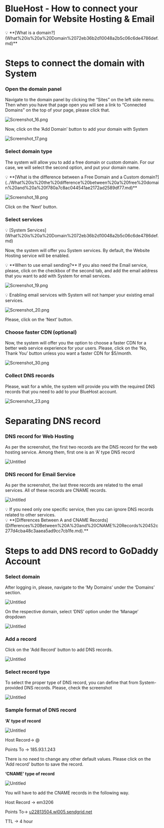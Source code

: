 # BlueHost - How to connect your  Domain for Website Hosting & Email

<aside>
💡 **[What is a domain?](What%20is%20a%20Domain%2072eb36b2d10048a2b5c06c6de4786def.md)**

</aside>

# Steps to connect the domain with System

### Open the domain panel

Navigate to the domain panel by clicking the “Sites” on the left side menu. Then when you have that page open you will see a link to “Connected Domains” on the top of your page, please click that. 

![Screenshot_16.png](BlueHost%20-%20How%20to%20connect%20your%20Domain%20for%20Website%20%20ac9ff1f7ba3e4a46a7260c8cb6f3ec6c/Screenshot_16.png)

Now, click on the ‘Add Domain’ button to add your domain with System

![Screenshot_17.png](BlueHost%20-%20How%20to%20connect%20your%20Domain%20for%20Website%20%20ac9ff1f7ba3e4a46a7260c8cb6f3ec6c/Screenshot_17.png)

### Select domain type

The system will allow you to add a free domain or custom domain. For our case, we will select the second option, and put your domain name.

<aside>
💡 **[What is the difference between a Free Domain and a Custom domain?](../What%20is%20the%20difference%20between%20a%20free%20domain%20and%20a%20f780a7c8ac044541ae2172ad2589df77.md)**

</aside>

![Screenshot_18.png](BlueHost%20-%20How%20to%20connect%20your%20Domain%20for%20Website%20%20ac9ff1f7ba3e4a46a7260c8cb6f3ec6c/Screenshot_18.png)

Click on the ‘Next’ button. 

### Select services

<aside>
💡 [System Services](What%20is%20a%20Domain%2072eb36b2d10048a2b5c06c6de4786def.md)

</aside>

Now, the system will offer you System services. By default, the Website Hosting service will be enabled.

<aside>
💡 **When to use email sending?**
If you also need the Email service, please, click on the checkbox of the second tab, and add the email address that you want to add with System for email services.

</aside>

![Screenshot_19.png](BlueHost%20-%20How%20to%20connect%20your%20Domain%20for%20Website%20%20ac9ff1f7ba3e4a46a7260c8cb6f3ec6c/Screenshot_19.png)

<aside>
💡 Enabling email services with System will not hamper your existing email services.

</aside>

![Screenshot_20.png](BlueHost%20-%20How%20to%20connect%20your%20Domain%20for%20Website%20%20ac9ff1f7ba3e4a46a7260c8cb6f3ec6c/Screenshot_20.png)

Please, click on the ‘Next’ button. 

### Choose faster CDN (optional)

Now, the system will offer you the option to choose a faster CDN for a better web service experience for your users. Please, click on the ‘No, Thank You’ button unless you want a faster CDN for $5/month.

![Screenshot_30.png](BlueHost%20-%20How%20to%20connect%20your%20Domain%20for%20Website%20%20ac9ff1f7ba3e4a46a7260c8cb6f3ec6c/Screenshot_30.png)

### Collect DNS records

Please, wait for a while, the system will provide you with the required DNS records that you need to add to your BlueHost account.

![Screenshot_23.png](BlueHost%20-%20How%20to%20connect%20your%20Domain%20for%20Website%20%20ac9ff1f7ba3e4a46a7260c8cb6f3ec6c/Screenshot_23.png)

# Separating DNS record

### DNS record for Web Hosting

As per the screenshot, the first two records are the DNS record for the web hosting service. Among them, first one is an ‘A’ type DNS record

![Untitled](How%20to%20connect%20Domain%20with%20System%209cba3b5055774ff48d089f03590a9c97/Untitled%202.png)

### DNS record for Email Service

As per the screenshot, the last three records are related to the email services. All of these records are CNAME records.

![Untitled](How%20to%20connect%20Domain%20with%20System%209cba3b5055774ff48d089f03590a9c97/Untitled%203.png)

<aside>
💡 If you need only one specific service, then you can ignore DNS records related to other services.

</aside>

<aside>
💡 **[Differences Between A and CNAME Records](Differences%20Between%20A%20and%20CNAME%20Records%20452c277d4cba48c3aaea5ad9cc7cb1fe.md).**

</aside>

# Steps to add DNS record to GoDaddy Account

### Select domain

After logging in, please, navigate to the ‘My Domains’ under the ‘Domains’ section.

![Untitled](BlueHost%20-%20How%20to%20connect%20your%20Domain%20for%20Website%20%20ac9ff1f7ba3e4a46a7260c8cb6f3ec6c/Untitled.png)

On the respective domain, select ‘DNS’ option under the ‘Manage’ dropdown

![Untitled](BlueHost%20-%20How%20to%20connect%20your%20Domain%20for%20Website%20%20ac9ff1f7ba3e4a46a7260c8cb6f3ec6c/Untitled%201.png)

### Add a record

Click on the 'Add Record' button to add DNS records.

![Untitled](BlueHost%20-%20How%20to%20connect%20your%20Domain%20for%20Website%20%20ac9ff1f7ba3e4a46a7260c8cb6f3ec6c/Untitled%202.png)

### Select record type

To select the proper type of DNS record, you can define that from System-provided DNS records. Please, check the screenshot

![Untitled](Afrihost%20-%20How%20to%20connect%20your%20Domain%20for%20Website%20%203e25ff1f614044f78542f8bf452d40d1/Untitled%205.png)

### Sample format of DNS record

**‘A’ type of record**

![Untitled](BlueHost%20-%20How%20to%20connect%20your%20Domain%20for%20Website%20%20ac9ff1f7ba3e4a46a7260c8cb6f3ec6c/Untitled%203.png)

Host Record-> @

Points To -> 185.93.1.243

There is no need to change any other default values. Please click on the 'Add record' button to save the record.

**‘CNAME’ type of record**

![Untitled](BlueHost%20-%20How%20to%20connect%20your%20Domain%20for%20Website%20%20ac9ff1f7ba3e4a46a7260c8cb6f3ec6c/Untitled%204.png)

You will have to add the CNAME records in the following way.

Host Record -> em3206

Points To-> [u22813504.wl005.sendgrid.net](http://u22813504.wl005.sendgrid.net/)

TTL -> 4 hour
